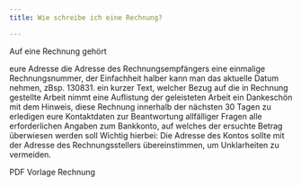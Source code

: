 ```yaml
---
title: Wie schreibe ich eine Rechnung?

---
```

Auf eine Rechnung gehört

eure Adresse
die Adresse des Rechnungsempfängers
eine einmalige Rechnungsnummer, der Einfachheit halber kann man das aktuelle Datum nehmen, zBsp. 130831.
ein kurzer Text, welcher Bezug auf die in Rechnung gestellte Arbeit nimmt
eine Auflistung der geleisteten Arbeit
ein Dankeschön mit dem Hinweis, diese Rechnung innerhalb der nächsten 30 Tagen zu erledigen
eure Kontaktdaten zur Beantwortung allfälliger Fragen
alle erforderlichen Angaben zum Bankkonto, auf welches der ersuchte Betrag überwiesen werden soll
Wichtig hierbei: Die Adresse des Kontos sollte mit der Adresse des Rechnungsstellers übereinstimmen, um Unklarheiten zu vermeiden.

PDF Vorlage Rechnung
